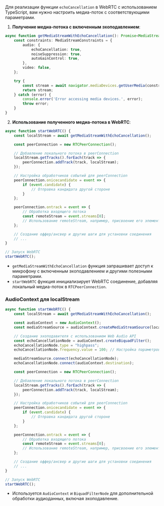 Для реализации функции `echoCancellation` в WebRTC с использованием TypeScript, вам нужно настроить медиа-поток с соответствующими параметрами.

1. **Получение медиа-потока с включенным эхоподавлением**:

```typescript
async function getMediaStreamWithEchoCancellation(): Promise<MediaStream> {
    const constraints: MediaStreamConstraints = {
        audio: {
            echoCancellation: true,
            noiseSuppression: true,
            autoGainControl: true,
        },
        video: false,
    };

    try {
        const stream = await navigator.mediaDevices.getUserMedia(constraints);
        return stream;
    } catch (error) {
        console.error('Error accessing media devices.', error);
        throw error;
    }
}
```

2. **Использование полученного медиа-потока в WebRTC**:

```typescript
async function startWebRTC() {
    const localStream = await getMediaStreamWithEchoCancellation();

    const peerConnection = new RTCPeerConnection();

    // Добавление локального потока в peerConnection
    localStream.getTracks().forEach(track => {
        peerConnection.addTrack(track, localStream);
    });

    // Настройка обработчиков событий для peerConnection
    peerConnection.onicecandidate = event => {
        if (event.candidate) {
            // Отправка кандидата другой стороне
        }
    };

    peerConnection.ontrack = event => {
        // Обработка входящего потока
        const remoteStream = event.streams[0];
        // Использование remoteStream, например, присвоение его элементу video
    };

    // Создание оффер/ансвер и другие шаги для установки соединения
    // ...
}

// Запуск WebRTC
startWebRTC();
```

- `getMediaStreamWithEchoCancellation` функция запрашивает доступ к микрофону с включенным эхоподавлением и другими полезными параметрами.
- `startWebRTC` функция инициализирует WebRTC соединение, добавляя локальный медиа-поток в `RTCPeerConnection`.

### AudioContext для localStream

```ts
async function startWebRTC() {
    const localStream = await getMediaStreamWithEchoCancellation();

    const audioContext = new AudioContext();
    const mediaStreamSource = audioContext.createMediaStreamSource(localStream);

    // Создание эхоподавителя с использованием Web Audio API
    const echoCancellationNode = audioContext.createBiquadFilter();
    echoCancellationNode.type = "highpass";
    echoCancellationNode.frequency.value = 100; // Настройка параметров эхоподавления

    mediaStreamSource.connect(echoCancellationNode);
    echoCancellationNode.connect(audioContext.destination);

    const peerConnection = new RTCPeerConnection();

    // Добавление локального потока в peerConnection
    localStream.getTracks().forEach(track => {
        peerConnection.addTrack(track, localStream);
    });

    // Настройка обработчиков событий для peerConnection
    peerConnection.onicecandidate = event => {
        if (event.candidate) {
            // Отправка кандидата другой стороне
        }
    };

    peerConnection.ontrack = event => {
        // Обработка входящего потока
        const remoteStream = event.streams[0];
        // Использование remoteStream, например, присвоение его элементу video
    };

    // Создание оффер/ансвер и другие шаги для установки соединения
    // ...
}

// Запуск WebRTC
startWebRTC();
```

- Используется `AudioContext` и `BiquadFilterNode` для дополнительной обработки аудиоданных, включая эхоподавление.